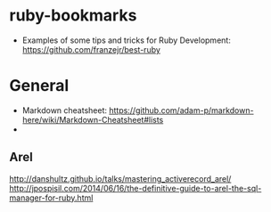 # ruby-bookmarks

* Examples of some tips and tricks for Ruby Development: https://github.com/franzejr/best-ruby 

# General

* Markdown cheatsheet: https://github.com/adam-p/markdown-here/wiki/Markdown-Cheatsheet#lists
* 

## Arel
http://danshultz.github.io/talks/mastering_activerecord_arel/
http://jpospisil.com/2014/06/16/the-definitive-guide-to-arel-the-sql-manager-for-ruby.html
  

